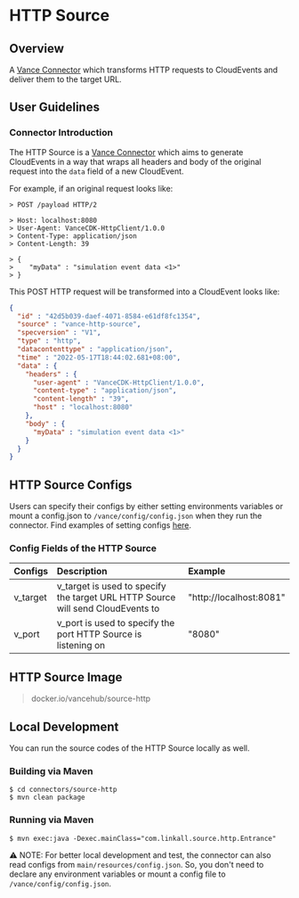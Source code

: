 # HTTP Source 

## Overview

A [Vance Connector][vc] which transforms HTTP requests to CloudEvents and deliver them to the target URL.

## User Guidelines

### Connector Introduction

The HTTP Source is a [Vance Connector][vc] which aims to generate CloudEvents in a way that wraps all headers and body of the 
original request into the `data` field of a new CloudEvent.

For example, if an original request looks like:

```http
> POST /payload HTTP/2

> Host: localhost:8080
> User-Agent: VanceCDK-HttpClient/1.0.0
> Content-Type: application/json
> Content-Length: 39

> {
>    "myData" : "simulation event data <1>"
> }
```

This POST HTTP request will be transformed into a CloudEvent looks like:

``` json
{
  "id" : "42d5b039-daef-4071-8584-e61df8fc1354",
  "source" : "vance-http-source",
  "specversion" : "V1",
  "type" : "http",
  "datacontenttype" : "application/json",
  "time" : "2022-05-17T18:44:02.681+08:00",
  "data" : {
    "headers" : {
      "user-agent" : "VanceCDK-HttpClient/1.0.0",
      "content-type" : "application/json",
      "content-length" : "39",
      "host" : "localhost:8080"
    },
    "body" : {
      "myData" : "simulation event data <1>"
    }
  }
}
```

## HTTP Source Configs

Users can specify their configs by either setting environments variables or mount a config.json to
`/vance/config/config.json` when they run the connector. Find examples of setting configs [here][config].

### Config Fields of the HTTP Source

| Configs   | Description                                                                     | Example                 |
|:----------|:--------------------------------------------------------------------------------|:------------------------|
| v_target  | v_target is used to specify the target URL HTTP Source will send CloudEvents to | "http://localhost:8081" |
| v_port    | v_port is used to specify the port HTTP Source is listening on                  | "8080"                  |

## HTTP Source Image

> docker.io/vancehub/source-http

## Local Development

You can run the source codes of the HTTP Source locally as well.

### Building via Maven

```shell
$ cd connectors/source-http
$ mvn clean package
```

### Running via Maven

```shell
$ mvn exec:java -Dexec.mainClass="com.linkall.source.http.Entrance"
```

⚠️ NOTE: For better local development and test, the connector can also read configs from `main/resources/config.json`. So, you don't need to 
declare any environment variables or mount a config file to `/vance/config/config.json`.

[vc]: https://github.com/linkall-labs/vance-docs/blob/main/docs/concept.md
[config]: https://github.com/linkall-labs/vance-docs/blob/main/docs/connector.md
